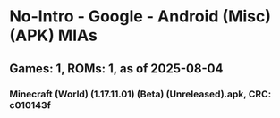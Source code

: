 # No-Intro - Google - Android (Misc) (APK) MIAs
## Games: 1, ROMs: 1, as of 2025-08-04

### Minecraft (World) (1.17.11.01) (Beta) (Unreleased).apk, CRC: c010143f
